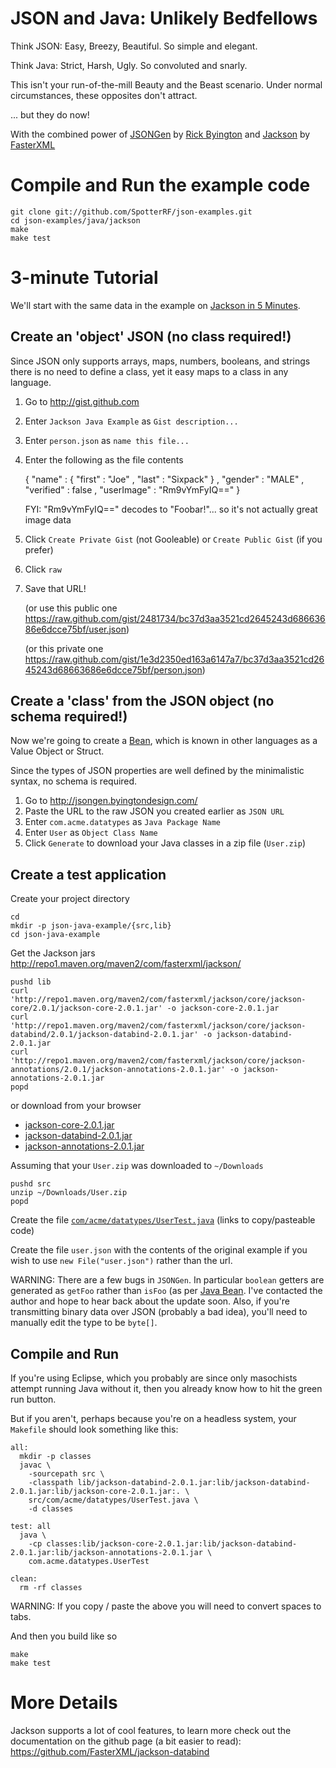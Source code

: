 JSON and Java: Unlikely Bedfellows
===

Think JSON: Easy, Breezy, Beautiful. So simple and elegant.

Think Java: Strict, Harsh, Ugly. So convoluted and snarly.

This isn't your run-of-the-mill Beauty and the Beast scenario.
Under normal circumstances, these opposites don't attract.

... but they do now!

With the combined power of [JSONGen](http://jsongen.byingtondesign.com/) by [Rick Byington](http://byingtondesign.com)
and [Jackson](http://wiki.fasterxml.com/JacksonInFiveMinutes) by [FasterXML](fasterxml.com)

Compile and Run the example code
===

    git clone git://github.com/SpotterRF/json-examples.git
    cd json-examples/java/jackson
    make
    make test

3-minute Tutorial
===

We'll start with the same data in the example on [Jackson in 5 Minutes](http://wiki.fasterxml.com/JacksonInFiveMinutes).

Create an 'object' JSON (no class required!)
---

Since JSON only supports arrays, maps, numbers, booleans, and strings there is no need to define a class, yet it easy maps to a class in any language.

  1. Go to <http://gist.github.com>
  2. Enter `Jackson Java Example` as `Gist description...`
  3. Enter `person.json` as `name this file...`
  4. Enter the following as the file contents

        {
            "name" : {
                "first" : "Joe"
              , "last" : "Sixpack"
            }
          , "gender" : "MALE"
          , "verified" : false
          , "userImage" : "Rm9vYmFyIQ=="
        }

      FYI: "Rm9vYmFyIQ==" decodes to "Foobar!"... so it's not actually great image data

  5. Click `Create Private Gist` (not Gooleable) or `Create Public Gist` (if you prefer)
  6. Click `raw`
  7. Save that URL!

      (or use this public one <https://raw.github.com/gist/2481734/bc37d3aa3521cd2645243d68663686e6dcce75bf/user.json>)

      (or this private one <https://raw.github.com/gist/1e3d2350ed163a6147a7/bc37d3aa3521cd2645243d68663686e6dcce75bf/person.json>)

Create a 'class' from the JSON object (no schema required!)
---

Now we're going to create a [Bean](http://en.wikipedia.org/wiki/JavaBeans#JavaBean_Example), which is known in other languages as a Value Object or Struct.

Since the types of JSON properties are well defined by the minimalistic syntax, no schema is required. 
    
  1. Go to <http://jsongen.byingtondesign.com/>
  2. Paste the URL to the raw JSON you created earlier as `JSON URL`
  3. Enter `com.acme.datatypes` as `Java Package Name`
  4. Enter `User` as `Object Class Name`
  5. Click `Generate` to download your Java classes in a zip file (`User.zip`)

Create a test application
---

Create your project directory

    cd
    mkdir -p json-java-example/{src,lib}
    cd json-java-example

Get the Jackson jars <http://repo1.maven.org/maven2/com/fasterxml/jackson/>

    pushd lib
    curl 'http://repo1.maven.org/maven2/com/fasterxml/jackson/core/jackson-core/2.0.1/jackson-core-2.0.1.jar' -o jackson-core-2.0.1.jar
    curl 'http://repo1.maven.org/maven2/com/fasterxml/jackson/core/jackson-databind/2.0.1/jackson-databind-2.0.1.jar' -o jackson-databind-2.0.1.jar
    curl 'http://repo1.maven.org/maven2/com/fasterxml/jackson/core/jackson-annotations/2.0.1/jackson-annotations-2.0.1.jar' -o jackson-annotations-2.0.1.jar
    popd

or download from your browser

  * [jackson-core-2.0.1.jar](http://repo1.maven.org/maven2/com/fasterxml/jackson/core/jackson-core/2.0.1/jackson-core-2.0.1.jar)
  * [jackson-databind-2.0.1.jar](http://repo1.maven.org/maven2/com/fasterxml/jackson/core/jackson-databind/2.0.1/jackson-databind-2.0.1.jar)
  * [jackson-annotations-2.0.1.jar](http://repo1.maven.org/maven2/com/fasterxml/jackson/core/jackson-annotations/2.0.1/jackson-annotations-2.0.1.jar)

Assuming that your `User.zip` was downloaded to `~/Downloads`

    pushd src
    unzip ~/Downloads/User.zip
    popd

Create the file [`com/acme/datatypes/UserTest.java`](https://raw.github.com/SpotterRF/json-examples/master/java/jackson/src/com/acme/datatypes/UserTest.java) (links to copy/pasteable code)

Create the file `user.json` with the contents of the original example if you wish to use `new File("user.json")` rather than the url.

WARNING: There are a few bugs in `JSONGen`. In particular `boolean` getters are generated as `getFoo` rather than `isFoo` (as per [Java Bean](http://en.wikipedia.org/wiki/JavaBeans#JavaBean_Example). I've contacted the author and hope to hear back about the update soon. Also, if you're transmitting binary data over JSON (probably a bad idea), you'll need to manually edit the type to be `byte[]`.

Compile and Run
---

If you're using Eclipse, which you probably are since only masochists attempt running Java without it, then you already know how to hit the green run button.

But if you aren't, perhaps because you're on a headless system, your `Makefile` should look something like this:

    all:
      mkdir -p classes
      javac \
        -sourcepath src \
        -classpath lib/jackson-databind-2.0.1.jar:lib/jackson-databind-2.0.1.jar:lib/jackson-core-2.0.1.jar:. \
        src/com/acme/datatypes/UserTest.java \
        -d classes

    test: all
      java \
        -cp classes:lib/jackson-core-2.0.1.jar:lib/jackson-databind-2.0.1.jar:lib/jackson-annotations-2.0.1.jar \
        com.acme.datatypes.UserTest

    clean:
      rm -rf classes

WARNING: If you copy / paste the above you will need to convert spaces to tabs.

And then you build like so

    make
    make test

More Details
===

Jackson supports a lot of cool features, to learn more check out the documentation on the github page (a bit easier to read): <https://github.com/FasterXML/jackson-databind>
